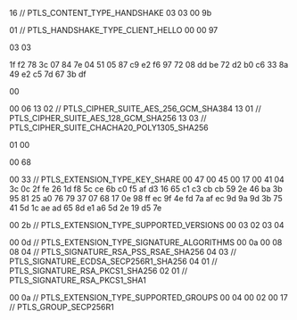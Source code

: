 16 // PTLS_CONTENT_TYPE_HANDSHAKE
03 03 00 9b

01 // PTLS_HANDSHAKE_TYPE_CLIENT_HELLO
00 00 97

03 03

1f f2 78 3c 07 84 7e 04 51 05
87 c9 e2 f6 97 72 08 dd be 72
d2 b0 c6 33 8a 49 e2 c5 7d 67
3b df

00

00 06
13 02 // PTLS_CIPHER_SUITE_AES_256_GCM_SHA384
13 01 // PTLS_CIPHER_SUITE_AES_128_GCM_SHA256
13 03 // PTLS_CIPHER_SUITE_CHACHA20_POLY1305_SHA256

01
00

00 68

00 33 // PTLS_EXTENSION_TYPE_KEY_SHARE
00 47
00 45
00 17
00 41
04
3c 0c 2f fe 26 1d f8 5c ce 6b
c0 f5 af d3 16 65 c1 c3 cb cb
59 2e 46 ba 3b 95 81 25 a0 76
79 37 07 68 17 0e 98 ff ec 9f
4e fd 7a af ec 9d 9a 9d 3b 75
41 5d 1c ae ad 65 8d e1 a6 5d
2e 19 d5 7e

00 2b // PTLS_EXTENSION_TYPE_SUPPORTED_VERSIONS
00 03
02
03 04

00 0d // PTLS_EXTENSION_TYPE_SIGNATURE_ALGORITHMS
00 0a
00 08
08 04 // PTLS_SIGNATURE_RSA_PSS_RSAE_SHA256
04 03 // PTLS_SIGNATURE_ECDSA_SECP256R1_SHA256
04 01 // PTLS_SIGNATURE_RSA_PKCS1_SHA256
02 01 // PTLS_SIGNATURE_RSA_PKCS1_SHA1

00 0a // PTLS_EXTENSION_TYPE_SUPPORTED_GROUPS
00 04
00 02
00 17 // PTLS_GROUP_SECP256R1